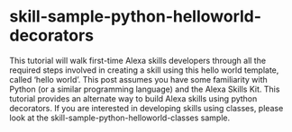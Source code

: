 # skill-sample-python-helloworld-decorators
This tutorial will walk first-time Alexa skills developers through all the required steps involved in creating a skill using this hello world template, called ‘hello world’. This post assumes you have some familiarity with Python (or a similar programming language) and the Alexa Skills Kit. This tutorial provides an alternate way to build Alexa skills using python decorators. If you are interested in developing skills using classes, please look at the skill-sample-python-helloworld-classes sample.
